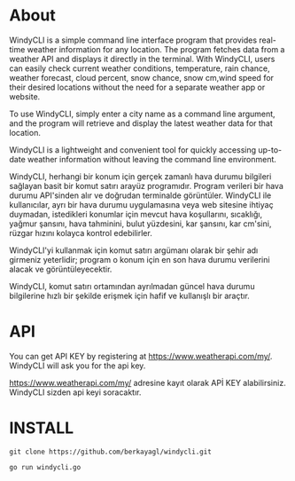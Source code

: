 # About
WindyCLI is a simple command line interface program that provides real-time weather information for any location. The program fetches data from a weather API and displays it directly in the terminal. With WindyCLI, users can easily check current weather conditions, temperature, rain chance, weather forecast, cloud percent, snow chance, snow cm,wind speed for their desired locations without the need for a separate weather app or website.

To use WindyCLI, simply enter a city name as a command line argument, and the program will retrieve and display the latest weather data for that location.

WindyCLI is a lightweight and convenient tool for quickly accessing up-to-date weather information without leaving the command line environment.

WindyCLI, herhangi bir konum için gerçek zamanlı hava durumu bilgileri sağlayan basit bir komut satırı arayüz programıdır. Program verileri bir hava durumu API'sinden alır ve doğrudan terminalde görüntüler. WindyCLI ile kullanıcılar, ayrı bir hava durumu uygulamasına veya web sitesine ihtiyaç duymadan, istedikleri konumlar için mevcut hava koşullarını, sıcaklığı, yağmur şansını, hava tahminini, bulut yüzdesini, kar şansını, kar cm'sini, rüzgar hızını kolayca kontrol edebilirler.

WindyCLI'yi kullanmak için komut satırı argümanı olarak bir şehir adı girmeniz yeterlidir; program o konum için en son hava durumu verilerini alacak ve görüntüleyecektir.

WindyCLI, komut satırı ortamından ayrılmadan güncel hava durumu bilgilerine hızlı bir şekilde erişmek için hafif ve kullanışlı bir araçtır.

# API 

You can get API KEY by registering at https://www.weatherapi.com/my/. WindyCLI will ask you for the api key.

https://www.weatherapi.com/my/ adresine kayıt olarak APİ KEY alabilirsiniz. WindyCLI sizden api keyi soracaktır.

# INSTALL

`git clone https://github.com/berkayagl/windycli.git`

`go run windycli.go`

